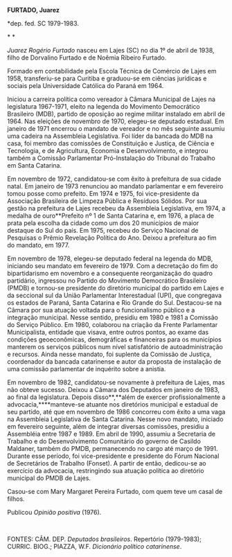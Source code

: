 **FURTADO, Juarez**

\*dep. fed. SC 1979-1983.

* *

*Juarez Rogério Furtado* nasceu em Lajes (SC) no dia 1º de abril de
1938, filho de Dorvalino Furtado e de Noêmia Ribeiro Furtado.

Formado em contabilidade pela Escola Técnica de Comércio de Lajes em
1958, transferiu-se para Curitiba e graduou-se em ciências jurídicas e
sociais pela Universidade Católica do Paraná em 1964.

Iniciou a carreira política como vereador à Câmara Municipal de Lajes na
legislatura 1967-1971, eleito na legenda do Movimento Democrático
Brasileiro (MDB), partido de oposição ao regime militar instalado em
abril de 1964. Nas eleições de novembro de 1970, elegeu-se deputado
estadual. Em janeiro de 1971 encerrou o mandato de vereador e no mês
seguinte assumiu uma cadeira na Assembleia Legislativa. Foi líder da
bancada do MDB na casa, foi membro das comissões de Constituição e
Justiça, de Ciência e Tecnologia, e de Agricultura, Economia e
Desenvolvimento, e integrou também a Comissão Parlamentar Pró-Instalação
do Tribunal do Trabalho em Santa Catarina.

Em novembro de 1972, candidatou-se com êxito à prefeitura de sua cidade
natal. Em janeiro de 1973 renunciou ao mandato parlamentar e em
fevereiro tomou posse como prefeito. Em 1974 e 1975, foi vice-presidente
da Associação Brasileira de Limpeza Pública e Resíduos Sólidos. Por sua
gestão na prefeitura de Lajes recebeu da Assembleia Legislativa, em
1974, a medalha de ouro**Prefeito nº 1 de Santa Catarina e, em 1976, a
placa de prata pela escolha da cidade como um dos 20 municípios de maior
destaque do Sul do país. Em 1975, recebeu do Serviço Nacional de
Pesquisas o Prêmio Revelação Política do Ano. Deixou a prefeitura ao fim
do mandato, em 1977.

Em novembro de 1978, elegeu-se deputado federal na legenda do MDB,
iniciando seu mandato em fevereiro de 1979. Com a decretação do fim do
bipartidarismo em novembro e a consequente reorganização do quadro
partidário, ingressou no Partido do Movimento Democrático Brasileiro
(PMDB) e tornou-se presidente do diretório municipal do partido em Lajes
e da seccional sul da União Parlamentar Interestadual (UPI), que
congregava os estados de Paraná, Santa Catarina e Rio Grande do Sul.
Destacou-se na Câmara por sua atuação voltada para o funcionalismo
público e a integração municipal. Nesse sentido, presidiu em 1980 e 1981
a Comissão do Serviço Público. Em 1980, colaborou na criação da Frente
Parlamentar Municipalista, entidade que visava, entre outros pontos, ao
exame das condições geoeconômicas, demográficas e financeiras para os
municípios manterem os serviços públicos num nível satisfatório de
autoadministração e recursos. Ainda nesse mandato, foi suplente da
Comissão de Justiça, coordenador da bancada catarinense e autor da
proposta de instalação de uma comissão parlamentar de inquérito sobre a
anistia.

Em novembro de 1982, candidatou-se novamente à prefeitura de Lajes, mas
não obteve sucesso. Deixou a Câmara dos Deputados em janeiro de 1983, ao
final da legislatura. Depois disso**,**além de exercer profissionalmente
a advocacia,****manteve-se atuante nos diretórios municipal e estadual
de seu partido, até que em novembro de 1986 concorreu com êxito a uma
vaga na Assembleia Legislativa de Santa Catarina. Nesse novo mandato,
iniciado em fevereiro seguinte, além de integrar diversas comissões,
presidiu a Assembléia entre 1987 e 1989. Em abril de 1990, assumiu a
Secretaria de Trabalho e do Desenvolvimento Comunitário do governo de
Casildo Maldaner, também do PMDB, permanecendo no cargo até março de
1991. Durante esse período, foi vice-presidente e presidente do Fórum
Nacional de Secretários de Trabalho (Fonset). A partir de então,
dedicou-se ao exercício da advocacia, restringindo sua atuação política
ao diretório municipal do PMDB de Lajes.

Casou-se com Mary Margaret Pereira Furtado, com quem teve um casal de
filhos.

Publicou *Opinião positiva* (1976).

 

FONTES: CÂM. DEP. *Deputados brasileiros*. Repertório (1979-1983);
CURRIC. BIOG.; PIAZZA, W.F. *Dicionário político catarinense*.

 
